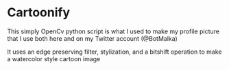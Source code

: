 # Cartoonify

This simply OpenCv python script is what I used to make my profile picture that I use both here and on my Twitter account (@BotMalka)

It uses an edge preserving filter, stylization, and a bitshift operation to make a watercolor style cartoon image
